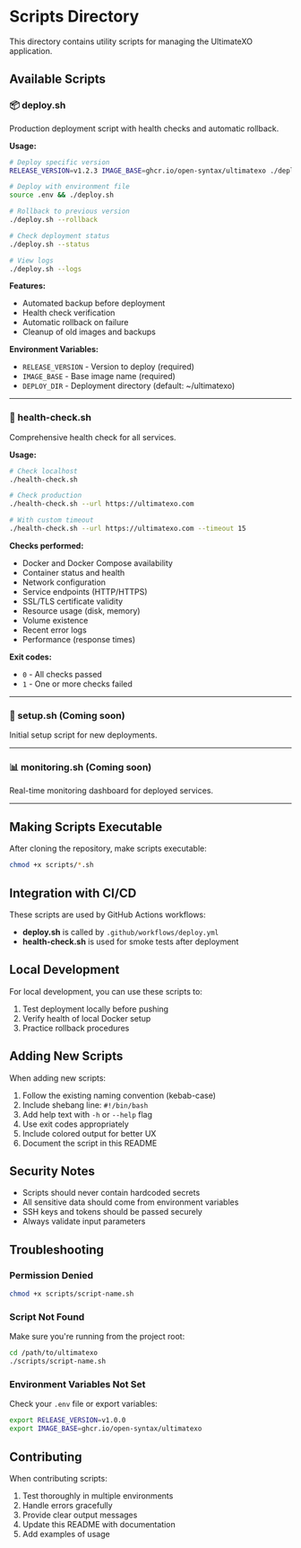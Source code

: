 # Scripts Directory

This directory contains utility scripts for managing the UltimateXO application.

## Available Scripts

### 📦 deploy.sh

Production deployment script with health checks and automatic rollback.

**Usage:**

```bash
# Deploy specific version
RELEASE_VERSION=v1.2.3 IMAGE_BASE=ghcr.io/open-syntax/ultimatexo ./deploy.sh

# Deploy with environment file
source .env && ./deploy.sh

# Rollback to previous version
./deploy.sh --rollback

# Check deployment status
./deploy.sh --status

# View logs
./deploy.sh --logs
```

**Features:**

- Automated backup before deployment
- Health check verification
- Automatic rollback on failure
- Cleanup of old images and backups

**Environment Variables:**

- `RELEASE_VERSION` - Version to deploy (required)
- `IMAGE_BASE` - Base image name (required)
- `DEPLOY_DIR` - Deployment directory (default: ~/ultimatexo)

---

### 🏥 health-check.sh

Comprehensive health check for all services.

**Usage:**

```bash
# Check localhost
./health-check.sh

# Check production
./health-check.sh --url https://ultimatexo.com

# With custom timeout
./health-check.sh --url https://ultimatexo.com --timeout 15
```

**Checks performed:**

- Docker and Docker Compose availability
- Container status and health
- Network configuration
- Service endpoints (HTTP/HTTPS)
- SSL/TLS certificate validity
- Resource usage (disk, memory)
- Volume existence
- Recent error logs
- Performance (response times)

**Exit codes:**

- `0` - All checks passed
- `1` - One or more checks failed

---

### 🔧 setup.sh (Coming soon)

Initial setup script for new deployments.

---

### 📊 monitoring.sh (Coming soon)

Real-time monitoring dashboard for deployed services.

---

## Making Scripts Executable

After cloning the repository, make scripts executable:

```bash
chmod +x scripts/*.sh
```

## Integration with CI/CD

These scripts are used by GitHub Actions workflows:

- **deploy.sh** is called by `.github/workflows/deploy.yml`
- **health-check.sh** is used for smoke tests after deployment

## Local Development

For local development, you can use these scripts to:

1. Test deployment locally before pushing
2. Verify health of local Docker setup
3. Practice rollback procedures

## Adding New Scripts

When adding new scripts:

1. Follow the existing naming convention (kebab-case)
2. Include shebang line: `#!/bin/bash`
3. Add help text with `-h` or `--help` flag
4. Use exit codes appropriately
5. Include colored output for better UX
6. Document the script in this README

## Security Notes

- Scripts should never contain hardcoded secrets
- All sensitive data should come from environment variables
- SSH keys and tokens should be passed securely
- Always validate input parameters

## Troubleshooting

### Permission Denied

```bash
chmod +x scripts/script-name.sh
```

### Script Not Found

Make sure you're running from the project root:

```bash
cd /path/to/ultimatexo
./scripts/script-name.sh
```

### Environment Variables Not Set

Check your `.env` file or export variables:

```bash
export RELEASE_VERSION=v1.0.0
export IMAGE_BASE=ghcr.io/open-syntax/ultimatexo
```

## Contributing

When contributing scripts:

1. Test thoroughly in multiple environments
2. Handle errors gracefully
3. Provide clear output messages
4. Update this README with documentation
5. Add examples of usage
